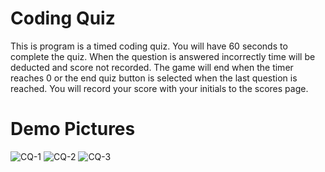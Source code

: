# Coding Quiz

This is program is a timed coding quiz. You will have 60 seconds to complete the quiz. When the question is answered incorrectly time will be deducted and score not recorded. The game will end when the timer reaches 0 or the end quiz button is selected when the last question is reached. You will record your score with your initials to the scores page.

# Demo Pictures
![CQ-1](https://user-images.githubusercontent.com/97544979/168483526-f2fc14c6-d6a1-4b03-b77a-061f1c8dc18e.PNG)
![CQ-2](https://user-images.githubusercontent.com/97544979/168483534-af62b1e8-4ef0-498e-9ab4-b9cb8fe15293.PNG)
![CQ-3](https://user-images.githubusercontent.com/97544979/168483536-19712a29-f88d-4676-acf2-01542ab4dfec.PNG)
